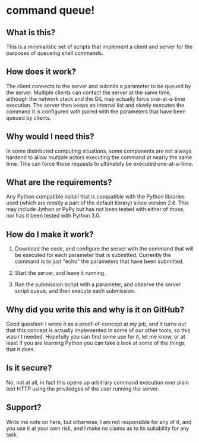 # command queue!

## What is this?

This is a minimalistic set of scripts that implement a client and server for the purposes of queueing shell commands. 

## How does it work?

The client connects to the server and submits a parameter to be queued by the server. Multiple clients can contact the server at the same time, although the network stack and the GIL may actually force one-at-a-time execution. The server then keeps an internal list and slowly executes the command it is configured with paired with the parameters that have been queued by clients.

## Why would I need this?

In some distributed computing situations, some components are not always hardend to allow multiple actors executing the command at nearly the same time. This can force those requests to ultimately be executed one-at-a-time.

## What are the requirements?

Any Python compatible install that is compatible with the Python libraries used (which are mostly a part of the default library) since version 2.6. This may include Jython or PyPy but has not been tested with either of those, nor has it been tested with Python 3.0.

## How do I make it work?

1. Download the code, and configure the server with the command that will be executed for each parameter that is submitted. Currently the command is to just "echo" the parameters that have been submitted.

2. Start the server, and leave it running.

3. Run the submission script with a parameter, and observe the server script queue, and then execute each submission.

## Why did you write this and why is it on GitHub?

Good question! I wrote it as a proof-of-concept at my job, and it turns out that this concept is actually implemented in some of our other tools, so this wasn't needed. Hopefully you can find some use for it, let me know, or at least if you are learning Python you can take a look at some of the things that it does.

## Is it secure?

No, not at all, in fact this opens up arbitrary command execution over plain text HTTP using the priviledges of the user running the server.

## Support?

Write me note on here, but otherwise, I am not responsible for any of it, and you use it at your own risk, and I make no claims as to its suitability for any task.
